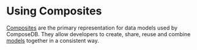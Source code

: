 # Using Composites

[Composites](../.././data-modeling-concepts#composites) are the primary representation for data models used by ComposeDB. They allow developers to create, share, reuse and combine [models](../.././data-modeling-concepts#models) together in a consistent way.
